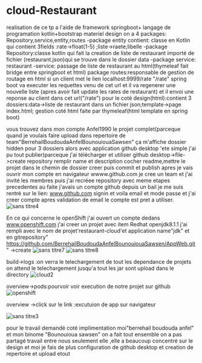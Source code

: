 # cloud-Restaurant
realisation de ce tp a l'aide de framework springboot+ langage de programation kotlin+bootstrap materiel design
on a 4 packages: Repository,service,entity,routes
-package entity contient: classe en Kotlin qui contient 3fields :rate->float(1-5) ;liste->raete;libelle
-package Repository:classe kotlin qui fait la creation de liste de restaurant importé de fichier (restaurant.json)qui se trouve dans le dossier data
-package service: restaurant -service: passage de liste de restaurant au html(thymeleaf fait bridge entre springboot et html)
package routes:responsable de gestion de routage en html si un client met le lien localhost:9999/rate "/rate" spring boot va executer les requettes venu de cet url et il va regenerer une nouvelle liste (apres avoir fait update les rates de restaurant) et il envoi une reponse au client dans cet url("/rate")
pour le coté design(html):contient 3 dossiers:data->liste de restaurant dans un fichier json;template->page index.html; gestion coté html faite par thymeleaf(html template en spring boot)



vous trouvez dans mon compte Anfel1990 le projet complet(parceque quand je voulais faire upload dans repertoire de team"BerrehailBoudoudaAnfelBounouiouaSawsen" ça m'affiche dossier hidden pour 3 dossiers alors avec application github desktop 'ete simple j'ai pu tout publier)parceque j'ai télécharger et utiliser github desktop->file->create repository remplir name et description cocher readme,mettre le projet dans le chemin de dossier creer puis commit et publish apres je vais ouvrir mon compte en navigateur wwww.github.com je cree un team et j'ai invité les membres puis j'ai recréee repository avec meme etapes precedentes
au faite j'avais un compte github depuis un bail je me suis rentré sur le lien: www.github.com signin et voila email et mode passe et j'ai creer compte apres validation de email le compte est pret a utiliser.
![sans titre4](https://user-images.githubusercontent.com/25961912/47389797-8d782800-d6ca-11e8-9aae-fef5741ee643.png)
 
 En ce qui concerne le openShift j'ai ouvert un compte dedans www.openshift.com j'ai creer un projet avec item Redhat openjdk8.1.1 j'ai rempli avec le nom de projet'restaurant-cloud'et application name"jdk" et en gitrepository" https://github.com/BerrehailBoudoudaAnfelBounouiouaSawsen/AppWeb.git" ->create 
 ![sans titre7](https://user-images.githubusercontent.com/25961912/47390395-252a4600-d6cc-11e8-9863-10e1bd6e1e8e.png)
 ![sans titre8](https://user-images.githubusercontent.com/25961912/47390477-59056b80-d6cc-11e8-8081-4d0b0a0fcef2.png)

 
 build->logs :on verra le telechargement de tout les dependance de projets on attend le telechargement jusqu'a tout les jar sont upload dans le directory 
 ![cloud2](https://user-images.githubusercontent.com/25961912/47389271-345bc480-d6c9-11e8-9240-6366edf47a86.png)

 
 overview->pods:pourvoir voir execution de notre projet sur github
 ![openshift](https://user-images.githubusercontent.com/25961912/47389396-7c7ae700-d6c9-11e8-9192-8ad4b15c3090.png)

 overview ->click sur le link :excutuion de app sur navigateur
 
![sans titre3](https://user-images.githubusercontent.com/25961912/47389657-36725300-d6ca-11e8-88d6-43117e0197dc.png)
 
pour le travail demandé coté implimentation moi"berrehail boudouda anfel" et mon binome "Bounouioua sawsen" on a fait tout ensemble on a pas partagé travail entre nous seulement elle ,elle a beaucoup concentré sur le design et moi je fais de plus configuration de github desktop et creation de repertoire et upload etout 
